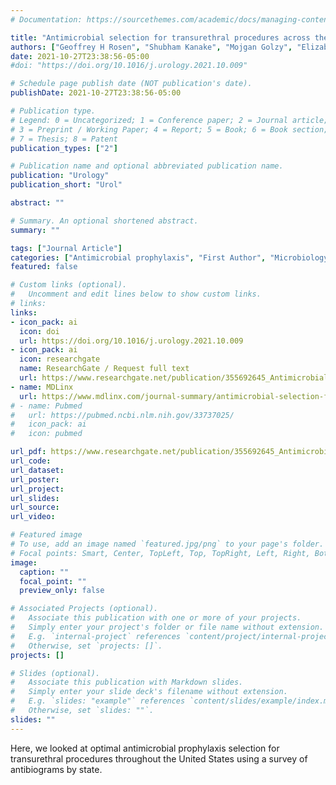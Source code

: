 ```yaml
---
# Documentation: https://sourcethemes.com/academic/docs/managing-content/

title: "Antimicrobial selection for transurethral procedures across the United States: a state-by-state antibiogram evaluation"
authors: ["Geoffrey H Rosen", "Shubham Kanake", "Mojgan Golzy", "Elizabeth Malm-Buatsi", "Katie S Murray"]
date: 2021-10-27T23:38:56-05:00
#doi: "https://doi.org/10.1016/j.urology.2021.10.009"

# Schedule page publish date (NOT publication's date).
publishDate: 2021-10-27T23:38:56-05:00

# Publication type.
# Legend: 0 = Uncategorized; 1 = Conference paper; 2 = Journal article;
# 3 = Preprint / Working Paper; 4 = Report; 5 = Book; 6 = Book section;
# 7 = Thesis; 8 = Patent
publication_types: ["2"]

# Publication name and optional abbreviated publication name.
publication: "Urology"
publication_short: "Urol"

abstract: ""

# Summary. An optional shortened abstract.
summary: ""

tags: ["Journal Article"]
categories: ["Antimicrobial prophylaxis", "First Author", "Microbiology"]
featured: false

# Custom links (optional).
#   Uncomment and edit lines below to show custom links.
# links:
links:
- icon_pack: ai
  icon: doi
  url: https://doi.org/10.1016/j.urology.2021.10.009
- icon_pack: ai
  icon: researchgate
  name: ResearchGate / Request full text
  url: https://www.researchgate.net/publication/355692645_Antimicrobial_selection_for_transurethral_procedures_across_the_United_States_a_state-by-state_antibiogram_evaluation
- name: MDLinx
  url: https://www.mdlinx.com/journal-summary/antimicrobial-selection-for-transurethral-procedures-across-the-united-states-a-state-by-state/1Ysp9nIWyA7Npa56vZJeM6
# - name: Pubmed
#   url: https://pubmed.ncbi.nlm.nih.gov/33737025/
#   icon_pack: ai
#   icon: pubmed

url_pdf: https://www.researchgate.net/publication/355692645_Antimicrobial_selection_for_transurethral_procedures_across_the_United_States_a_state-by-state_antibiogram_evaluation
url_code:
url_dataset:
url_poster:
url_project:
url_slides:
url_source:
url_video:

# Featured image
# To use, add an image named `featured.jpg/png` to your page's folder.
# Focal points: Smart, Center, TopLeft, Top, TopRight, Left, Right, BottomLeft, Bottom, BottomRight.
image:
  caption: ""
  focal_point: ""
  preview_only: false

# Associated Projects (optional).
#   Associate this publication with one or more of your projects.
#   Simply enter your project's folder or file name without extension.
#   E.g. `internal-project` references `content/project/internal-project/index.md`.
#   Otherwise, set `projects: []`.
projects: []

# Slides (optional).
#   Associate this publication with Markdown slides.
#   Simply enter your slide deck's filename without extension.
#   E.g. `slides: "example"` references `content/slides/example/index.md`.
#   Otherwise, set `slides: ""`.
slides: ""
---
```


Here, we looked at optimal antimicrobial prophylaxis selection for transurethral procedures throughout the United States using a survey of antibiograms by state. 
